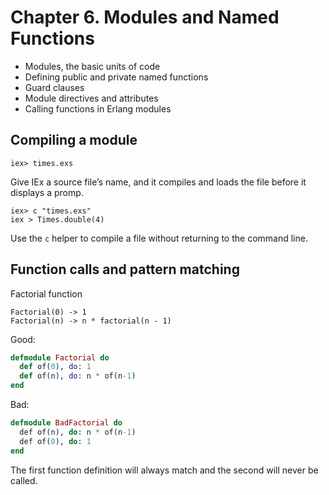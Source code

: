 # Chapter 6. Modules and Named Functions

- Modules, the basic units of code
- Defining public and private named functions
- Guard clauses
- Module directives and attributes
- Calling functions in Erlang modules

## Compiling a module

```
iex> times.exs
```

Give IEx a source file’s name, and it compiles and loads the file before it displays a promp.

```
iex> c "times.exs"
iex > Times.double(4)
```

Use the `c` helper to compile a file without returning to the command line.

## Function calls and pattern matching

Factorial function

```
Factorial(0) -> 1
Factorial(n) -> n * factorial(n - 1)
```

Good:

```elixir
defmodule Factorial do
  def of(0), do: 1
  def of(n), do: n * of(n-1)
end
```

Bad:

```elixir
defmodule BadFactorial do
  def​ of(n), ​do​: n * of(n-1)
  def​ of(0), ​do​: 1
​end
```

The first function definition will always match and the second will never be called.
